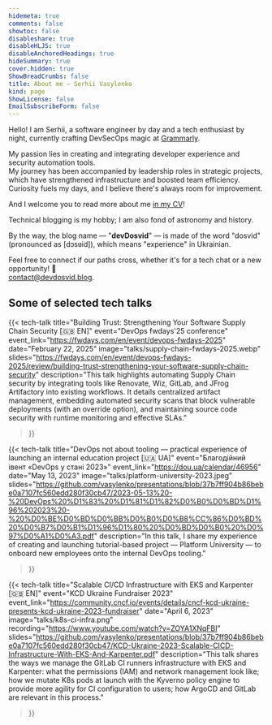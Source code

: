 ```yaml
---
hidemeta: true
comments: false
showtoc: false
disableshare: true
disableHLJS: true
disableAnchoredHeadings: true
hideSummary: true
cover.hidden: true
ShowBreadCrumbs: false
title: About me — Serhii Vasylenko
kind: page
ShowLicense: false
EmailSubscribeForm: false
---
```


Hello! I am Serhii, a software engineer by day and a tech enthusiast by night, currently crafting DevSecOps magic at [Grammarly](https://www.grammarly.com/).

My passion lies in creating and integrating developer experience and security automation tools.\
My journey has been accompanied by leadership roles in strategic projects, which have strengthened infrastructure and boosted team efficiency.\
Curiosity fuels my days, and I believe there's always room for improvement.

And I welcome you to read more about me [in my CV](/cv)!

Technical blogging is my hobby; I am also fond of astronomy and history.

By the way, the blog name — "**devDosvid**" — is made of the word "dosvid" (pronounced as [dɔsʋid]), which means "experience" in Ukrainian. 

Feel free to connect if our paths cross, whether it's for a tech chat or a new opportunity! 🙌\
[contact@devdosvid.blog](mailto:contact@devdosvid.blog).


## Some of selected tech talks

{{< tech-talk
    title="Building Trust: Strengthening Your Software Supply Chain Security [🇬🇧 EN]"
    event="DevOps fwdays'25 conference"
    event_link="https://fwdays.com/en/event/devops-fwdays-2025"
    date="February 22, 2025"
    image="talks/supply-chain-fwdays-2025.webp"
    slides="https://fwdays.com/en/event/devops-fwdays-2025/review/building-trust-strengthening-your-software-supply-chain-security"
    description="This talk highlights automating Supply Chain security by integrating tools like Renovate, Wiz, GitLab, and JFrog Artifactory into existing workflows. It details centralized artifact management, embedding automated security scans that block vulnerable deployments (with an override option), and maintaining source code security with runtime monitoring and effective SLAs."
>}}

{{< tech-talk
    title="DevOps not about tooling — practical experience of launching an internal education project [🇺🇦 UA]"
    event="Благодійний івент «DevOps у стані 2023»"
    event_link="https://dou.ua/calendar/46956"
    date="May 13, 2023"
    image="talks/platform-university-2023.jpeg"
    slides="https://github.com/vasylenko/presentations/blob/37b7ff904b86bebe0a7107fc560edd280f30cb47/2023-05-13%20-%20DevOps%20%D1%83%20%D1%81%D1%82%D0%B0%D0%BD%D1%96%202023%20-%20%D0%BE%D0%BD%D0%BB%D0%B0%D0%B8%CC%86%D0%BD%20%D0%B7%D0%B1%D1%96%D1%80%20%D0%BD%D0%B0%20%D0%97%D0%A1%D0%A3.pdf"
    description="In this talk, I share my experience of creating and launching tutorial-based project — Platform University — to onboard new employees onto the internal DevOps tooling."
>}}

{{< tech-talk
    title="Scalable CI/CD Infrastructure with EKS and Karpenter [🇬🇧 EN]"
    event="KCD Ukraine Fundraiser 2023"
    event_link="https://community.cncf.io/events/details/cncf-kcd-ukraine-presents-kcd-ukraine-2023-fundraiser"
    date="April 6, 2023"
    image="talks/k8s-ci-infra.png"
    recording="https://www.youtube.com/watch?v=ZOYA1XNqFBI"
    slides="https://github.com/vasylenko/presentations/blob/37b7ff904b86bebe0a7107fc560edd280f30cb47/KCD-Ukraine-2023-Scalable-CICD-Infrastructure-With-EKS-And-Karpenter.pdf"
    description="This talk shares the ways we manage the GitLab CI runners infrastructure with EKS and Karpenter: what the permissions (IAM) and network management look like; how we mutate K8s pods at launch with the Kyverno policy engine to provide more agility for CI configuration to users; how ArgoCD and GitLab are relevant in this process."
>}}

